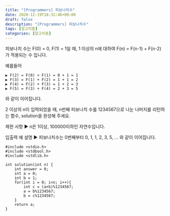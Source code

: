 ```yaml
---
title: "[Programmers] 피보나치수"
date: 2020-12-19T18:31:46+09:00
draft: false
description: "[Programmers] 피보나치수"
tags: [알고리즘]
categories: [알고리즘]
---
```

피보나치 수는 F(0) = 0, F(1) = 1일 때, 1 이상의 n에 대하여 F(n) = F(n-1) + F(n-2) 가 적용되는 수 입니다.

예를들어

    ▶ F(2) = F(0) + F(1) = 0 + 1 = 1
    ▶ F(3) = F(1) + F(2) = 1 + 1 = 2
    ▶ F(4) = F(2) + F(3) = 1 + 2 = 3
    ▶ F(5) = F(3) + F(4) = 2 + 3 = 5
와 같이 이어집니다.

2 이상의 n이 입력되었을 때, n번째 피보나치 수를 1234567으로 나눈 나머지를 리턴하는 함수, solution을 완성해 주세요.

제한 사항
    ▶ n은 1이상, 100000이하인 자연수입니다.

입출력 예 설명
    ▶ 피보나치수는 0번째부터 0, 1, 1, 2, 3, 5, ... 와 같이 이어집니다.


```
#include <stdio.h>
#include <stdbool.h>
#include <stdlib.h>

int solution(int n) {
    int answer = 0;
    int a = 0;
    int b = 1;
    for(int i = 0; i<n; i++){
        int c = (a+b)%1234567;
        a = b%1234567;
        b = c%1234567;
    }
    return a;
}
```